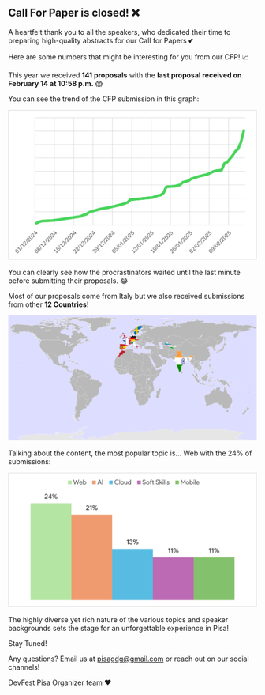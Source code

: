 ## Call For Paper is closed! ❌


<!-- We're excited to announce that the Call for Papers for the DevFest Pisa 2025 is officially closed! -->

A heartfelt thank you to all the speakers, who dedicated their time to preparing high-quality abstracts for our Call for Papers 💕

Here are some numbers that might be interesting for you from our CFP! 📈

This year we received **141 proposals** with the **last proposal received on February 14 at 10:58 p.m.** 😱

You can see the trend of the CFP submission in this graph:


![CFP Trend](./cfp_trend.png)


You can clearly see how the procrastinators waited until the last minute before submitting their proposals. 😂

Most of our proposals come from Italy but we also received submissions from other **12 Countries**!

![Map](./map_cfp.png)

Talking about the content, the most popular topic is... Web with the 24% of submissions:


![Topics](./topics.png)


The highly diverse yet rich nature of the various topics and speaker backgrounds sets the stage for an unforgettable experience in Pisa!

Stay Tuned!

Any questions? Email us at [pisagdg@gmail.com](mailto:pisagdg+devfest@gmail.com) or reach out on our social channels!

DevFest Pisa Organizer team ❤️

